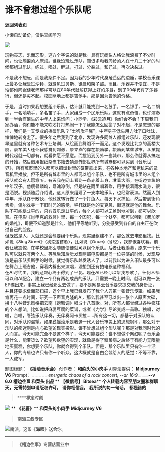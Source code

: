 # 谁不曾想过组个乐队呢

[**返回列表页**](/gzh/槽边往事)

小懒自动备份，仅供查阅学习

![](https://mmbiz.qpic.cn/mmbiz_jpg/Ia6gU9JNtkqg69JgUKciaqicv772GNP9HvSSe8eyKVH93N8YKyJQ7JLkGQoUah98DVv1BvNOPzmP123Gzs0fQRXQ/640?wx_fmt=jpeg&from;=appmsg)

玩物丧志，乐而忘形，这八个字说的就是我。具有玩瘾性人格让我浪费了不少时间，也让周围的人厌烦。但我没玩过乐队，而很多和我同龄的人在十几二十岁的时候都组过乐队，练过，唱过，醉过，打过，分裂过，和好过，再次决裂过。  

不是我不想玩，而是我条件不足。因为我的少年时代身居遥远的边陲，学校音乐课上最多让我玩过沙锤，就没见过贝斯、键盘和架子鼓。而且，乐器并不便宜，不是谁都如同崔健老师那样可以在80年代就能获得上好的乐器，到了90年代有了乐器行，但还是买不起。校园草地上都是吉他手，那是因为吉他的价格。

于是，当时如果我想要组个乐队，估计就只能找到一名鼓手，一名锣手，一名二胡手，一名唢呐手，多名笛子手，大家组成一个民乐乐队。这就有点奇怪，也许演奏到一半会有陌生的中年人上来询问：小同学，《彩云追月》你们会不会？下周我们家办酒，你们能不能来吹吹打打热闹一下？我能怎么回答？对不起，不是您想的那样，我们是一支专业的摇滚乐队？“土狗放洋屁”，中年男子低头用力吐了口吐沫，悻悻地转身走了。很多年之后我到了北京，发现许多同龄人都组过乐队，还发现很早这里就有各种艺术专业培训，从绘画到舞蹈不一而足。这个发现比北京的高楼大厦，豪车美人还让我感觉到刺激，原来真的存在投胎学。投胎到某些城市，从孩提时代起就一切都有，就看你愿不愿意。而投胎到另外一些城市，那么你就得从搞吃的开始，然后借用报纸杂志书籍去猜测外部世界所有城市都可以买到《音乐世界》，所有城市里的人都可以把塑封里的磁带拿出来，在各种本地产和走私来的录音机里播放，但不是所有城市里的人都可以组个乐队，也不是所有城市里的人组个乐队就会有人愿意听。有天我在网上看到一条赤着上身，淋着大雨，在街边卖鱼的中年汉子。他瘦骨嶙峋，落魄潦倒，但是站在雨里唱着歌，用手接着雨水洗身，很是洒脱。视频随后介绍说，这人原来组建了一支本地乐队，也经常表演。然而人到中年，乐队终于散伙，他也就转行做了一个打鱼人。每天下水捕鱼，然后带到街角售卖，偶尔找寻一下旧时光的感觉，秤杆就是他的麦克风，街道就是他的舞台。乐队不可能是公平的，只有音乐是公平的，每个人都可以无差别地听到，都可以欣赏。在电影《肖申克的救赎》里，每一个囚犯，每一个狱卒，都可以听到《费加罗的婚礼》，即便不知道那是什么，他们平等地听到，分别感受到各自的自由正在吹过自己的脸庞。  
但既然是人，人就还是会想要组个乐队。现实里组建不了，那么就去电影里找。比如说《Sing
Street》（初恋这首歌），比如说《Once》(曾经），我都很喜欢看。前者让我震惊，在学校里那么随随便便就可以组个乐队。后者让我羡慕，原来一个乐队可以就只有两个人。等我后知后觉发现两部电影都是同一位导演的时候，发现导演是前乐队贝斯手的时候，就觉得乐队越发诱人了。以前我以为进入乐队最多可以在舞台上砸吉他，穿着内裤出来演唱，没想到还有拍电影这种福利。  
在AI时代里，我的这颗心终于得到了平复。现在AI已经可以帮我写歌了，任何人都可以和AI配合，建立一个只有两名成员的乐队。只需要一晚上时间，就可以做一张EP碟出来。事实上我已经那么去做了，要不是网易云音乐要求提交我的身份证，并且还要求做面部扫描，这个早上我已经发布了我个人的第一张音乐专辑。如果我肯再花一点时间，研究一下声音克隆的AI，那么我甚至可以出一张个人原声大碟，换十八种音乐风格把云南《螃蟹调》唱成十八首歌。对，所有人都曾经过各种疯狂的个人想法，比如说把麻婆豆腐的菜谱，或者《力学》导论变成一首歌。独唱，对唱，合唱，管弦乐队伴奏，无伴奏阿卡贝拉......所有这一切，都基于对乐队的认同，对乐队的渴望。如果说摇滚乐是我这一代人音乐审美上的思想钢印，那么对于乐队的痴迷则是内心欲望的现实投影。谁不曾想过组个乐队呢？那是对我同时代的人而言。今天可能完全不是这个样子，今天可能要说：谁不想做个网红呢？音乐会是什么，能带货么？欲望和欲望的实现，就像是得了糖尿病之后终于有能力无限量地买蛋糕，你想要个乐队，你就会得到个乐队。但是，那个乐队里只有你一个活人，你的专辑也许只有你一个听众。这大概就是自由会带给人的感觉：不等不靠，一人成军。  

  

题图标题： **《摇滚音乐会》** 创作者： **和菜头的小肉手** AI算法提供： **Midjourney V6** Prompt： _ _ _ _ _
_energetic chaos of a rock concert, --ar 16:9___ _____\--v 6.0__ **槽边往事**
**和菜头 出品** ** **【微信号】** **Bitsea**** **个人转载内容至朋友圈和群聊天，无需特别申请版权许可。** **请你相信我，**
**我所说的每一句话，** **都是错的**

>  ******禅定时刻**

![](https://mmbiz.qpic.cn/mmbiz_jpg/Ia6gU9JNtkqg69JgUKciaqicv772GNP9HvgceTCQxjGiaIHhkic5FZY8RIMMFD5xxjppAM5ZmABa0uow4ouzjMJkOQ/640?wx_fmt=jpeg&from;=appmsg)
** **《花蕾》**** **和菜头的小肉手** **Midjourney V6**  

>  **南派三叔专区**

![](https://mmbiz.qpic.cn/mmbiz_jpg/Ia6gU9JNtkqbnFMOU15XSALUNwjyAn6hxxKUsZkhZQ947mFRayTuicfpLx40FR6vrd5pOU4bElGyanX14OZRDvw/640?wx_fmt=jpeg&from;=appmsg)南派，这张《海眼》送给你。
****

>  **《槽边往事》专营店营业中**

  


